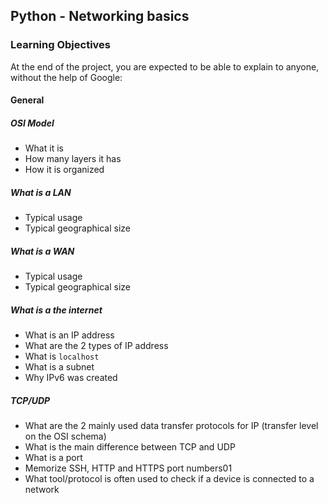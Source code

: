 ## Python - Networking basics

### Learning Objectives

At the end of the project, you are expected to be able to explain to anyone, without the help of Google:

#### General

##### OSI Model
- What it is
- How many layers it has
- How it is organized

##### What is a LAN
- Typical usage
- Typical geographical size

##### What is a WAN
- Typical usage
- Typical geographical size

##### What is a the internet
- What is an IP address
- What are the 2 types of IP address
- What is `localhost`
- What is a subnet
- Why IPv6 was created

##### TCP/UDP
- What are the 2 mainly used data transfer protocols for IP (transfer level on the OSI schema)
- What is the main difference between TCP and UDP
- What is a port
- Memorize SSH, HTTP and HTTPS port numbers01
- What tool/protocol is often used to check if a device is connected to a network
